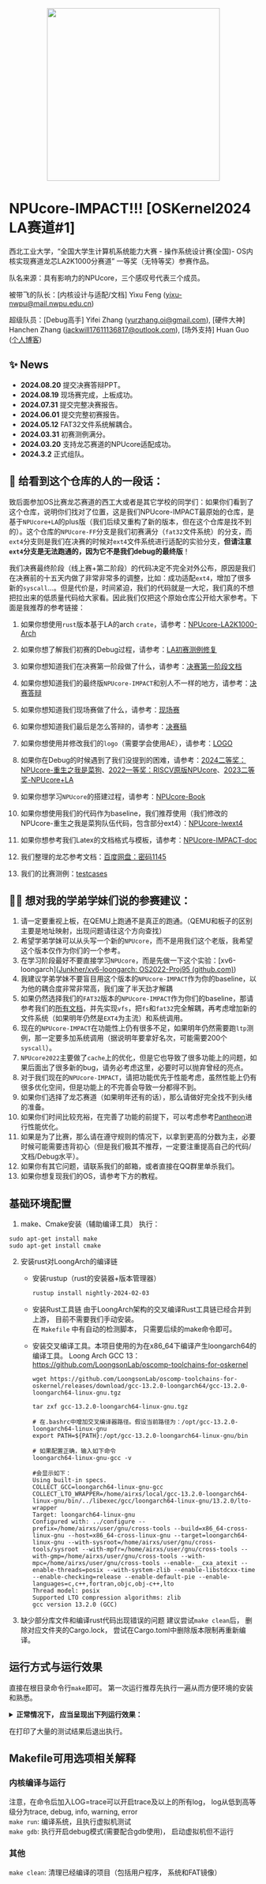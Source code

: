 <div align=center><img width="350" height="350" src="./logo/logo.png"/></div>

# NPUcore-IMPACT!!! [OSKernel2024 LA赛道#1]

西北工业大学，“全国大学生计算机系统能力大赛 - 操作系统设计赛(全国)- OS内核实现赛道龙芯LA2K1000分赛道” 一等奖（无特等奖）参赛作品。

队名来源：具有影响力的NPUcore，三个感叹号代表三个成员。

被带飞的队长：[内核设计与适配/文档] Yixu Feng (yixu-nwpu@mail.nwpu.edu.cn)

超级队员：[Debug高手] Yifei Zhang (yurzhang.oi@gmail.com), [硬件大神] Hanchen Zhang (jackwill17611136817@outlook.com), [场外支持] Huan Guo ([个人博客](https://guohuan78.github.io/))



## ✨ News

- **2024.08.20** 提交决赛答辩PPT。
- **2024.08.19** 现场赛完成，上板成功。
- **2024.07.31** 提交完整决赛报告。
- **2024.06.01** 提交完整初赛报告。
- **2024.05.12** FAT32文件系统解耦合。
- **2024.03.31** 初赛测例满分。
- **2024.03.20** 支持龙芯赛道的NPUcore适配成功。
- **2024.3.2** 正式组队。



## 📢 给看到这个仓库的人的一段话：

致后面参加OS比赛龙芯赛道的西工大或者是其它学校的同学们：如果你们看到了这个仓库，说明你们找对了位置，这是我们NPUcore-IMPACT最原始的仓库，是基于`NPUcore+LA`的plus版（我们后续又重构了新的版本，但在这个仓库是找不到的）。这个仓库的`NPUcore-FF`分支是我们初赛满分（`fat32`文件系统）的分支，而`ext4`分支则是我们在决赛的时候对`ext4`文件系统进行适配的实验分支，**但请注意`ext4`分支是无法跑通的，因为它不是我们debug的最终版**！

我们决赛最终阶段（线上赛+第二阶段）的代码决定不完全对外公布，原因是我们在决赛前的十五天内做了非常非常多的调整，比如：成功适配`ext4`，增加了很多新的`syscall`...。但是代价是，时间紧迫，我们的代码就是一大坨，我们真的不想把拉出来的低质量代码给大家看。因此我们仅把这个原始仓库公开给大家参考。下面是我推荐的参考链接：

1. 如果你想使用`rust`版本基于LA的arch `crate`，请参考：[NPUcore-LA2K1000-Arch](./os/src/arch/la64)

2. 如果你想了解我们初赛的Debug过程，请参考：[LA初赛测例修复](./Doc/LA初赛测例修复.md)

3. 如果你想知道我们在决赛第一阶段做了什么，请参考：[决赛第一阶段文档](./Doc/决赛第一阶段文档.pdf)

4. 如果你想知道我们的最终版`NPUcore-IMPACT`和别人不一样的地方，请参考：[决赛答辩](./Doc/决赛答辩.pptx)

5. 如果你想知道我们现场赛做了什么，请参考：[现场赛](./Doc/现场赛.pdf)

6. 如果你想知道我们最后是怎么答辩的，请参考：[决赛稿](./Doc/决赛稿.docx)

7. 如果你想使用并修改我们的`logo`（需要学会使用AE），请参考：[LOGO](./logo/)

8. 如果你在Debug的时候遇到了我们没提到的困难，请参考：[2024二等奖：NPUcore-重生之我是菜狗](https://gitlab.eduxiji.net/educg-group-26011-2376549/T202410699992491-3136/-/tree/live-splice-gh?ref_type=heads)、[2022一等奖：RISCV原版NPUcore](https://gitlab.eduxiji.net/2019301887/oskernel2022-npucore/-/tree/master/Doc)、[2023二等奖-NPUcore+LA](https://gitlab.eduxiji.net/educg-group-17066-1466467/202310699111039-2789)

9. 如果你想学习`NPUcore`的搭建过程，请参考：[NPUcore-Book](./Doc/NPUcore-Book.pdf)

10. 如果你想使用我们的代码作为baseline，我们推荐使用（我们修改的NPUcore-重生之我是菜狗队伍代码，包含部分ext4）：[NPUcore-lwext4](https://github.com/Fediory/NPUcore-lwext4)

11. 如果你想参考我们Latex的文档格式与模板，请参考：[NPUcore-IMPACT-doc](https://github.com/Fediory/NPUcore-IMPACT-doc)

12. 我们整理的龙芯参考文档：[百度网盘：密码1145](https://pan.baidu.com/s/1NsGT6fv7QUGebeAYfAHoOw?pwd=1145)

13. 我们的比赛测例：[testcases](https://github.com/oscomp/testsuits-for-oskernel/tree/final-2024-la)

    

## 👨‍🏫 想对我的学弟学妹们说的参赛建议：

1. 请一定要重视上板，在QEMU上跑通不是真正的跑通。（QEMU和板子的区别主要是地址映射，出现问题请往这个方向查找）
1. 希望学弟学妹可以从头写一个新的`NPUcore`，而不是用我们这个老版，我希望这个版本仅作为你们的一个参考。
1. 在学习阶段最好不要直接学习`NPUcore`，而是先做一下这个实验：[xv6-loongarch]([Junkher/xv6-loongarch: OS2022-Proj95 (github.com)](https://github.com/Junkher/xv6-loongarch))
1. 我建议学弟学妹不要盲目用这个版本的`NPUcore-IMPACT`作为你的baseline，以为他的耦合度非常非常高，我们废了半天劲才解耦
1. 如果仍然选择我们的`FAT32`版本的`NPUcore-IMPACT`作为你们的baseline，那请参考我们的[所有文档](./Doc)，并先实现`vfs`，把`fs`和`fat32`完全解耦，再考虑增加新的文件系统（如果明年仍然是`EXT4`为主流）和系统调用。
1. 现在的`NPUcore-IMPACT`在功能性上仍有很多不足，如果明年仍然需要跑`ltp`测例，那一定要多加系统调用（据说明年要拿好名次，可能需要200个`syscall`）。
1. `NPUcore2022`主要做了`cache`上的优化，但是它也导致了很多功能上的问题，如果后面出了很多新的bug，请务必考虑这里，必要时可以抛弃曾经的亮点。
1. 对于我们现在的`NPUcore-IMPACT`，请把功能优先于性能考虑，虽然性能上仍有很多优化空间，但是功能上的不完善会导致一分都得不到。
1. 如果你们选择了龙芯赛道（如果明年还有的话），那么请做好完全找不到头绪的准备。
1. 如果你们时间比较充裕，在完善了功能的前提下，可以考虑参考[Pantheon](https://gitlab.eduxiji.net/T202410336992584/oskernel-2024-pantheon)进行性能优化。
1. 如果是为了比赛，那么请在遵守规则的情况下，以拿到更高的分数为主，必要时候可能需要违背初心（但是我们极其不推荐，一定要注重提高自己的代码/文档/Debug水平）。
1. 如果你有其它问题，请联系我们的邮箱，或者直接在QQ群里单杀我们。
1. 如果你想复现我们的OS，请参考下方的教程。



## 基础环境配置
1. make、Cmake安装（辅助编译工具）
执行：
``` shell
sudo apt-get install make
sudo apt-get install cmake
```

2. 安装rust对LoongArch的编译链
    + 安装rustup（rust的安装器+版本管理器）
    
        ```bash
        rustup install nightly-2024-02-03
        ```
    
    + 安装Rust工具链
        由于LoongArch架构的交叉编译Rust工具链已经合并到上游， 目前不需要我们手动安装。  
        在 `Makefile` 中有自动的检测脚本， 只需要后续的make命令即可。
        
    + 安装交叉编译工具。本项目使用的为在x86_64下编译产生loongarch64的编译工具。  Loong Arch GCC 13： https://github.com/LoongsonLab/oscomp-toolchains-for-oskernel
        ```
		wget https://github.com/LoongsonLab/oscomp-toolchains-for-oskernel/releases/download/gcc-13.2.0-loongarch64/gcc-13.2.0-loongarch64-linux-gnu.tgz
        
		tar zxf gcc-13.2.0-loongarch64-linux-gnu.tgz
		
		# 在.bashrc中增加交叉编译器路径。假设当前路径为：/opt/gcc-13.2.0-loongarch64-linux-gnu
		export PATH=${PATH}:/opt/gcc-13.2.0-loongarch64-linux-gnu/bin
		
		# 如果配置正确，输入如下命令
		loongarch64-linux-gnu-gcc -v
		
		#会显示如下：
		Using built-in specs.
		COLLECT_GCC=loongarch64-linux-gnu-gcc
		COLLECT_LTO_WRAPPER=/home/airxs/local/gcc-13.2.0-loongarch64-linux-gnu/bin/../libexec/gcc/loongarch64-linux-gnu/13.2.0/lto-wrapper
		Target: loongarch64-linux-gnu
		Configured with: ../configure --prefix=/home/airxs/user/gnu/cross-tools --build=x86_64-cross-linux-gnu --host=x86_64-cross-linux-gnu --target=loongarch64-linux-gnu --with-sysroot=/home/airxs/user/gnu/cross-tools/sysroot --with-mpfr=/home/airxs/user/gnu/cross-tools --with-gmp=/home/airxs/user/gnu/cross-tools --with-mpc=/home/airxs/user/gnu/cross-tools --enable-__cxa_atexit --enable-threads=posix --with-system-zlib --enable-libstdcxx-time --enable-checking=release --enable-default-pie --enable-languages=c,c++,fortran,objc,obj-c++,lto
		Thread model: posix
		Supported LTO compression algorithms: zlib
		gcc version 13.2.0 (GCC) 
		```


3. 缺少部分库文件和编译rust代码出现错误的问题
   建议尝试`make clean`后， 删除对应文件夹的Cargo.lock， 尝试在Cargo.toml中删除版本限制再重新编译。

## 运行方式与运行效果
直接在根目录命令行`make`即可。 第一次运行推荐先执行一遍从而方便环境的安装和熟悉。

<details close>
<summary><b>正常情况下， 应当呈现出下列运行效果：</b></summary>

```bash
ram=0x1f17f00
length=852992 must be 16777216 bytes,run command:
trucate -s 16777216 file
to resize file
oobsize = 64





_ __ __ _ _ ___ ___ __ _ _ / ___ __ \
| | | | | |\ | | __ [__ | | |\ | | | __ | \ |
|___ |__| |__| | \| |__] ___] |__| | \| \ |__] |__/ /

Trying to boot from SPI


U-Boot 2022.04 (Jan 26 2024 - 15:42:00 +0800)

CPU: LA264
Speed: Cpu @ 900 MHz/ Mem @ 400 MHz/ Bus @ 125 MHz
Model: loongson-2k1000
Board: LS2K1000-DP
DRAM: 1 GiB
Core: 74 devices, 20 uclasses, devicetree: board
cam_disable:1, vpu_disable:1, pcie0_enable:0, pcie1_enable:1
Loading Environment from SPIFlash... SF: Detected gd25q128 with page size 256 Bytes, erase size 4 KiB, total 16 MiB
*** Warning - bad CRC, using default environment

Cannot get ddc bus
In: serial
Out: serial
Err: serial vidconsole

eth0: using random MAC address - f2:ef:a7:28:76:cd

eth1: using random MAC address - 82:98:7e:f2:f8:e4
Net: Could not get PHY for mdio@0: addr 0
Could not get PHY for mdio@1: addr 0
3No ethernet found.

************************** Notice **************************
Press c to enter u-boot console, m to enter boot menu

************************************************************
Bus otg@40000000: dwc2_usb otg@40000000: Core Release: 0.000
dwc2_usb otg@40000000: SNPSID invalid (not DWC2 OTG device): 00000000
Port not available.
Bus ehci@40060000: USB EHCI 1.00
Bus ohci@40070000: USB OHCI 1.0
scanning bus ehci@40060000 for devices... 3 USB Device(s) found
scanning bus ohci@40070000 for devices... 1 USB Device(s) found
init ls_trigger_boot and set it default value
init ls_trigger_u_kernel and set it default value
init ls_trigger_u_rootfs and set it default value
init ls_trigger_u_uboot and set it default value
Saving Environment to SPIFlash... Erasing SPI flash...Writing to SPI flash...done
OK
Autoboot in 0 seconds
SF: Detected gd25q128 with page size 256 Bytes, erase size 4 KiB, total 16 MiB
device 0 offset 0xf0000, size 0x10000
SF: 65536 bytes @ 0xf0000 Read: OK

Reset SCSI
scanning bus for devices...
Target spinup took 0 ms.
Target spinup took 0 ms.
Target spinup took 0 ms.
SATA link 3 timeout.
SATA link 4 timeout.
SATA link 5 timeout.
AHCI 0001.0000 32 slots 6 ports 1.5 Gbps 0x3f impl SATA mode
flags: 64bit ncq only
Device 0: (0:0) Vendor: ATA Prod.: QEMU HARDDISK Rev: 2.5+
Type: Hard Disk
Capacity: 100.0 MB = 0.0 GB (204800 x 512)
Device 1: (1:0) Vendor: ATA Prod.: QEMU HARDDISK Rev: 2.5+
Type: Hard Disk
Capacity: 1024.0 MB = 1.0 GB (2097152 x 512)
Device 2: (2:0) Vendor: ATA Prod.: QEMU HARDDISK Rev: 2.5+
Type: Hard Disk
Capacity: 1024.0 MB = 1.0 GB (2097152 x 512)
** No partition table - scsi 0 **
Couldn't find partition scsi 0:1
Can't set block device
Wrong Image Format for bootm command
ERROR: can't get kernel image!
Bootcmd="setenv bootargs ${bootargs} root=/dev/sda${syspart} mtdparts=${mtdparts} video=${video}; sf probe;sf read ${fdt_addr} dtb;scsi reset;ext4load scsi 0:${syspart} ${loadaddr} /boot/uImage;bootm "
Boot Kernel failed. Kernel not found or bad.
=>
=>
=>
=> fatload scsi 0 ${loadaddr} /kernel.bin;go ${loadaddr};
47739944 bytes read in 761 ms (59.8 MiB/s)
## Starting application at 0x9000000090000000 ...
[kernel] NPUcore-IMAPCT!!! ENTER!
[kernel] UART address: 0x1fe20000
[bootstrap_init] PRCfg1 { SAVE reg. number: 8, Timer bits: 48, max vector entry spacing: 7 }
[kernel] Console initialized.
last 37479 Physical Frames.
.text [0x90000000, 0x90069000)
.rodata [0x90069000, 0x90075000)
.data [0x90081000, 0x92d88000)
.bss [0x92d88000, 0x96d99000)
mapping .text section
mapping .rodata section
mapping .data section
mapping .bss section
mapping physical memory
mapping memory-mapped registers
[get_timer_freq_first_time] clk freq: 100000000(from CPUCFG)
[CPUCFG 0x0] 1351680
[CPUCFG 0x1] 66253566
[CPUCFG 0x2] 6341127
[CPUCFG 0x3] 3327
[CPUCFG 0x4] 100000000
[CPUCFG 0x5] 65537
[CPUCFG 0x6] 0
[CPUCFG 0x10] 11325
[CPUCFG 0x11] 0
[CPUCFG 0x12] 0
[CPUCFG 0x13] 0
[CPUCFG 0x14] 0
Misc { 32-bit addr plv(1,2,3):: false,false,false, rdtime allowed for plv(1,2,3):: false,false,false, Disable dirty bit check for plv(0,1,2):: false,false,false, Misalignment check for plv(0,1,2,4):: false,false,false,false }
RVACfg { rbits: 0 }
[machine_init] MMAP_BASE: 0xffffff8000000000
[kernel] Hello, world!
Testing execve :
========== START test_execve ==========
I am test_echo.
execve success.
========== END main ==========
Testing brk :
========== START test_brk ==========
Before alloc,heap pos: 12288
After alloc,heap pos: 12352
Alloc again,heap pos: 12416
========== END test_brk ==========
Testing chdir :
========== START test_chdir ==========
chdir ret: 0
current working dir : /test_chdir
========== END test_chdir ==========
Testing clone :
========== START test_clone ==========
Child says successfully!
clone process successfully.
pid:3
========== END test_clone ==========
Testing close :
========== START test_close ==========
close 3 success.
========== END test_close ==========
Testing dup2 :
========== START test_dup2 ==========
from fd 100
========== END test_dup2 ==========
Testing dup :
========== START test_dup ==========
new fd is 3.
========== END test_dup ==========
Testing exit :
========== START test_exit ==========
exit OK.
========== END test_exit ==========
Testing fork :
========== START test_fork ==========
child process.
parent process. wstatus:0
========== END test_fork ==========
Testing fstat :
========== START test_fstat ==========
fstat ret: 0
fstat: dev: 2048, inode: 5784, mode: 33279, nlink: 1, size: 52, atime: 0, mtime: 0, ctime: 0
========== END test_fstat ==========
Testing getcwd :
========== START test_getcwd ==========
getcwd: / successfully!
========== END test_getcwd ==========
Testing getdents :
========== START test_getdents ==========
open fd:3
getdents fd:456
getdents success.
lib

========== END test_getdents ==========
Testing getpid :
========== START test_getpid ==========
getpid success.
pid = 2
========== END test_getpid ==========
Testing getppid :
========== START test_getppid ==========
getppid success. ppid : 1
========== END test_getppid ==========
Testing gettimeofday :
========== START test_gettimeofday ==========
gettimeofday success.
start:12098, end:12163
interval: 65
========== END test_gettimeofday ==========
Testing mkdir_ :
========== START test_mkdir ==========
mkdir ret: -17
mkdir success.
========== END test_mkdir ==========
Testing mmap :
========== START test_mmap ==========
file len: 27
mmap content: Hello, mmap successfully!
========== END test_mmap ==========
Testing mount :
========== START test_mount ==========
Mounting dev:/dev/vdb to ./mnt
mount return: 0
mount successfully
umount return: 0
========== END test_mount ==========
Testing munmap :
========== START test_munmap ==========
file len: 27
munmap return: 0
munmap successfully!
========== END test_munmap ==========
Testing open :
========== START test_open ==========
Hi, this is a text file.
syscalls testing success!

========== END test_open ==========
Testing openat :
========== START test_openat ==========
open dir fd: 3
openat fd: 4
openat success.
========== END test_openat ==========
Testing pipe :
========== START test_pipe ==========
cpid: 3
cpid: 0
Write to pipe successfully.

========== END test_pipe ==========
Testing read :
========== START test_read ==========
Hi, this is a text file.
syscalls testing success!

========== END test_read ==========
Testing sleep :
========== START test_sleep ==========
sleep success.
========== END test_sleep ==========
Testing times :
========== START test_times ==========
mytimes success
{tms_utime:274200, tms_stime:0, tms_cutime:0, tms_cstime:0}
========== END test_times ==========
Testing umount :
========== START test_umount ==========
Mounting dev:/dev/vda2 to ./mnt
mount return: 0
umount success.
return: 0
========== END test_umount ==========
Testing uname :
========== START test_uname ==========
Uname: Linux debian 5.10.0-7-riscv64 #1 SMP Debian 5.10.40-1 (2021-05-28) riscv64
========== END test_uname ==========
Testing unlink :
========== START test_unlink ==========
unlink success!
========== END test_unlink ==========
Testing wait :
========== START test_wait ==========
This is child process
wait child success.
wstatus: 0
========== END test_wait ==========
Testing waitpid :
========== START test_waitpid ==========
This is child process
waitpid successfully.
wstatus: 3
========== END test_waitpid ==========
Testing write :
========== START test_write ==========
Hello operating system contest.
========== END test_write ==========
Testing yield :
========== START test_yield ==========
I am child process: 3. iteration 0.
I am child process: 4. iteration 1.
I am child process: 3. iteration 0.
I am child process: 4. iteration 1.
I am child process: 5. iteration 2.
I am child process: 3. iteration 0.
I am child process: 4. iteration 1.
I am child process: 5. iteration 2.
I am child process: 3. iteration 0.
I am child process: 4. iteration 1.
I am child process: 5. iteration 2.
I am child process: 3. iteration 0.
I am child process: 4. iteration 1.
I am child process: 5. iteration 2.
I am child process: 5. iteration 2.
========== END test_yield ==========
[initproc] test finish
```
</details>

在打印了大量的测试结果后退出执行。

## Makefile可用选项相关解释

### 内核编译与运行

注意，在命令后加入LOG=trace可以开启trace及以上的所有log， log从低到高等级分为trace, debug, info, warning, error  
`make run`: 编译系统，且执行虚拟机测试  
`make gdb`: 执行开启debug模式(需要配合gdb使用)， 启动虚拟机但不运行  

### 其他
`make clean`: 清理已经编译的项目（包括用户程序， 系统和FAT镜像）

